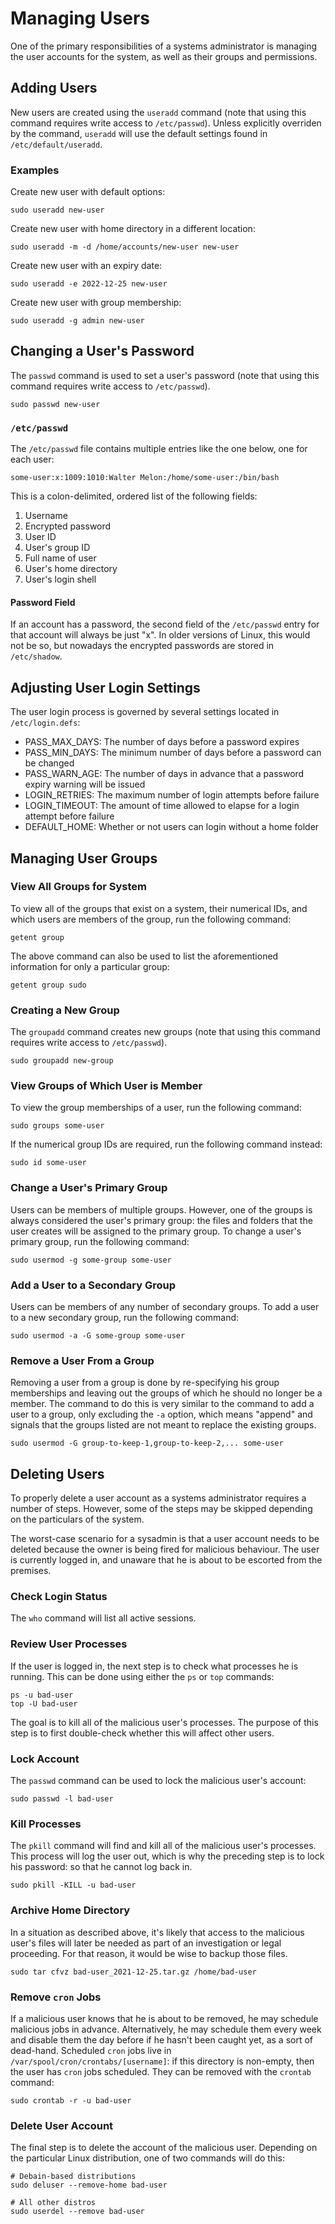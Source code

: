 # Managing Users

One of the primary responsibilities of a systems administrator is managing the user accounts for the system, as well as
their groups and permissions.

## Adding Users

New users are created using the `useradd` command (note that using this command requires write access to
`/etc/passwd`). Unless explicitly overriden by the command, `useradd` will use the default settings found in
`/etc/default/useradd`.

### Examples

Create new user with default options:
```shell
sudo useradd new-user
```

Create new user with home directory in a different location:
```shell
sudo useradd -m -d /home/accounts/new-user new-user
```

Create new user with an expiry date:
```shell
sudo useradd -e 2022-12-25 new-user
```

Create new user with group membership:
```shell
sudo useradd -g admin new-user
```

## Changing a User's Password

The `passwd` command is used to set a user's password (note that using this command requires write access to
`/etc/passwd`).

```shell
sudo passwd new-user
```

### `/etc/passwd`

The `/etc/passwd` file contains multiple entries like the one below, one for each user:
```
some-user:x:1009:1010:Walter Melon:/home/some-user:/bin/bash
```

This is a colon-delimited, ordered list of the following fields:
1. Username
2. Encrypted password
3. User ID
4. User's group ID
5. Full name of user
6. User's home directory
7. User's login shell

#### Password Field

If an account has a password, the second field of the `/etc/passwd` entry for that account will always be just "x". In
older versions of Linux, this would not be so, but nowadays the encrypted passwords are stored in `/etc/shadow`.

## Adjusting User Login Settings

The user login process is governed by several settings located in `/etc/login.defs`:

* PASS_MAX_DAYS: The number of days before a password expires
* PASS_MIN_DAYS: The minimum number of days before a password can be changed
* PASS_WARN_AGE: The number of days in advance that a password expiry warning will be issued
* LOGIN_RETRIES: The maximum number of login attempts before failure
* LOGIN_TIMEOUT: The amount of time allowed to elapse for a login attempt before failure
* DEFAULT_HOME: Whether or not users can login without a home folder

## Managing User Groups

### View All Groups for System

To view all of the groups that exist on a system, their numerical IDs, and which users are members of the group, run the
following command:

```shell
getent group
```

The above command can also be used to list the aforementioned information for only a particular group:

```shell
getent group sudo
```

### Creating a New Group

The `groupadd` command creates new groups (note that using this command requires write access to `/etc/passwd`).

```shell
sudo groupadd new-group
```

### View Groups of Which User is Member

To view the group memberships of a user, run the following command:

```shell
sudo groups some-user
```

If the numerical group IDs are required, run the following command instead:

```shell
sudo id some-user
```

### Change a User's Primary Group

Users can be members of multiple groups. However, one of the groups is always considered the user's primary group: the
files and folders that the user creates will be assigned to the primary group. To change a user's primary group, run the
following command:

```shell
sudo usermod -g some-group some-user
```

### Add a User to a Secondary Group

Users can be members of any number of secondary groups. To add a user to a new secondary group, run the following
command:

```shell
sudo usermod -a -G some-group some-user
```

### Remove a User From a Group

Removing a user from a group is done by re-specifying his group memberships and leaving out the groups of which he
should no longer be a member. The command to do this is very similar to the command to add a user to a group, only
excluding the `-a` option, which means "append" and signals that the groups listed are not meant to replace the existing
groups.

```shell
sudo usermod -G group-to-keep-1,group-to-keep-2,... some-user
```

## Deleting Users

To properly delete a user account as a systems administrator requires a number of steps. However, some of the steps may
be skipped depending on the particulars of the system.

The worst-case scenario for a sysadmin is that a user account needs to be deleted because the owner is being fired for
malicious behaviour. The user is currently logged in, and unaware that he is about to be escorted from the premises.

### Check Login Status

The `who` command will list all active sessions.

### Review User Processes

If the user is logged in, the next step is to check what processes he is running. This can be done using either the `ps`
or `top` commands:

```shell
ps -u bad-user
top -U bad-user
```

The goal is to kill all of the malicious user's processes. The purpose of this step is to first double-check whether
this will affect other users.

### Lock Account

The `passwd` command can be used to lock the malicious user's account:

```shell
sudo passwd -l bad-user
```

### Kill Processes

The `pkill` command will find and kill all of the malicious user's processes. This process will log the user out, which
is why the preceding step is to lock his password: so that he cannot log back in.

```shell
sudo pkill -KILL -u bad-user
```

### Archive Home Directory

In a situation as described above, it's likely that access to the malicious user's files will later be needed as part of
an investigation or legal proceeding. For that reason, it would be wise to backup those files.

```shell
sudo tar cfvz bad-user_2021-12-25.tar.gz /home/bad-user
```

### Remove `cron` Jobs

If a malicious user knows that he is about to be removed, he may schedule malicious jobs in advance. Alternatively, he
may schedule them every week and disable them the day before if he hasn't been caught yet, as a sort of dead-hand.
Scheduled `cron` jobs live in `/var/spool/cron/crontabs/[username]`: if this directory is non-empty, then the user has
`cron` jobs scheduled. They can be removed with the `crontab` command:

```shell
sudo crontab -r -u bad-user
```

### Delete User Account

The final step is to delete the account of the malicious user. Depending on the particular Linux distribution, one of
two commands will do this:

```shell
# Debain-based distributions
sudo deluser --remove-home bad-user

# All other distros
sudo userdel --remove bad-user
```
